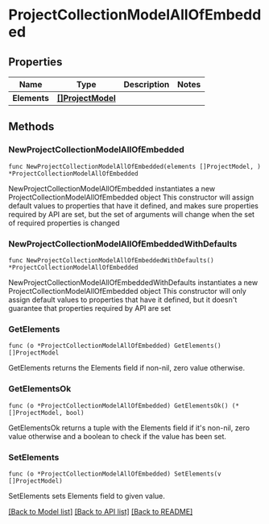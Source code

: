 # ProjectCollectionModelAllOfEmbedded

## Properties

Name | Type | Description | Notes
------------ | ------------- | ------------- | -------------
**Elements** | [**[]ProjectModel**](ProjectModel.md) |  | 

## Methods

### NewProjectCollectionModelAllOfEmbedded

`func NewProjectCollectionModelAllOfEmbedded(elements []ProjectModel, ) *ProjectCollectionModelAllOfEmbedded`

NewProjectCollectionModelAllOfEmbedded instantiates a new ProjectCollectionModelAllOfEmbedded object
This constructor will assign default values to properties that have it defined,
and makes sure properties required by API are set, but the set of arguments
will change when the set of required properties is changed

### NewProjectCollectionModelAllOfEmbeddedWithDefaults

`func NewProjectCollectionModelAllOfEmbeddedWithDefaults() *ProjectCollectionModelAllOfEmbedded`

NewProjectCollectionModelAllOfEmbeddedWithDefaults instantiates a new ProjectCollectionModelAllOfEmbedded object
This constructor will only assign default values to properties that have it defined,
but it doesn't guarantee that properties required by API are set

### GetElements

`func (o *ProjectCollectionModelAllOfEmbedded) GetElements() []ProjectModel`

GetElements returns the Elements field if non-nil, zero value otherwise.

### GetElementsOk

`func (o *ProjectCollectionModelAllOfEmbedded) GetElementsOk() (*[]ProjectModel, bool)`

GetElementsOk returns a tuple with the Elements field if it's non-nil, zero value otherwise
and a boolean to check if the value has been set.

### SetElements

`func (o *ProjectCollectionModelAllOfEmbedded) SetElements(v []ProjectModel)`

SetElements sets Elements field to given value.



[[Back to Model list]](../README.md#documentation-for-models) [[Back to API list]](../README.md#documentation-for-api-endpoints) [[Back to README]](../README.md)


